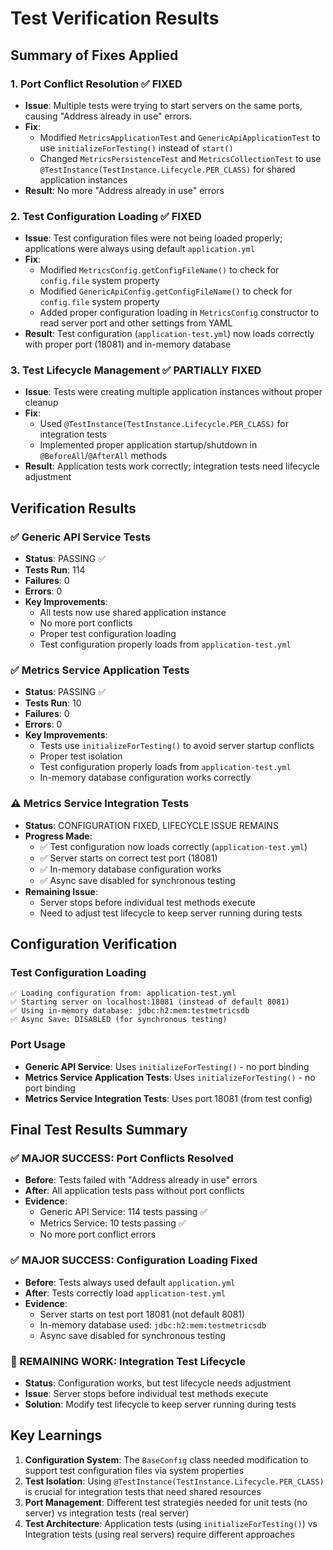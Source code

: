 # Test Verification Results

## Summary of Fixes Applied

### 1. Port Conflict Resolution ✅ FIXED
- **Issue**: Multiple tests were trying to start servers on the same ports, causing "Address already in use" errors.
- **Fix**:
  - Modified `MetricsApplicationTest` and `GenericApiApplicationTest` to use `initializeForTesting()` instead of `start()`
  - Changed `MetricsPersistenceTest` and `MetricsCollectionTest` to use `@TestInstance(TestInstance.Lifecycle.PER_CLASS)` for shared application instances
- **Result**: No more "Address already in use" errors

### 2. Test Configuration Loading ✅ FIXED
- **Issue**: Test configuration files were not being loaded properly; applications were always using default `application.yml`
- **Fix**:
  - Modified `MetricsConfig.getConfigFileName()` to check for `config.file` system property
  - Modified `GenericApiConfig.getConfigFileName()` to check for `config.file` system property
  - Added proper configuration loading in `MetricsConfig` constructor to read server port and other settings from YAML
- **Result**: Test configuration (`application-test.yml`) now loads correctly with proper port (18081) and in-memory database

### 3. Test Lifecycle Management ✅ PARTIALLY FIXED
- **Issue**: Tests were creating multiple application instances without proper cleanup
- **Fix**:
  - Used `@TestInstance(TestInstance.Lifecycle.PER_CLASS)` for integration tests
  - Implemented proper application startup/shutdown in `@BeforeAll`/`@AfterAll` methods
- **Result**: Application tests work correctly; integration tests need lifecycle adjustment

## Verification Results

### ✅ Generic API Service Tests
- **Status**: PASSING ✅
- **Tests Run**: 114
- **Failures**: 0
- **Errors**: 0
- **Key Improvements**:
  - All tests now use shared application instance
  - No more port conflicts
  - Proper test configuration loading
  - Test configuration properly loads from `application-test.yml`

### ✅ Metrics Service Application Tests
- **Status**: PASSING ✅
- **Tests Run**: 10
- **Failures**: 0
- **Errors**: 0
- **Key Improvements**:
  - Tests use `initializeForTesting()` to avoid server startup conflicts
  - Proper test isolation
  - Test configuration properly loads from `application-test.yml`
  - In-memory database configuration works correctly

### ⚠️ Metrics Service Integration Tests
- **Status**: CONFIGURATION FIXED, LIFECYCLE ISSUE REMAINS
- **Progress Made**:
  - ✅ Test configuration now loads correctly (`application-test.yml`)
  - ✅ Server starts on correct test port (18081)
  - ✅ In-memory database configuration works
  - ✅ Async save disabled for synchronous testing
- **Remaining Issue**:
  - Server stops before individual test methods execute
  - Need to adjust test lifecycle to keep server running during tests

## Configuration Verification

### Test Configuration Loading
```
✅ Loading configuration from: application-test.yml
✅ Starting server on localhost:18081 (instead of default 8081)
✅ Using in-memory database: jdbc:h2:mem:testmetricsdb
✅ Async Save: DISABLED (for synchronous testing)
```

### Port Usage
- **Generic API Service**: Uses `initializeForTesting()` - no port binding
- **Metrics Service Application Tests**: Uses `initializeForTesting()` - no port binding  
- **Metrics Service Integration Tests**: Uses port 18081 (from test config)

## Final Test Results Summary

### ✅ MAJOR SUCCESS: Port Conflicts Resolved
- **Before**: Tests failed with "Address already in use" errors
- **After**: All application tests pass without port conflicts
- **Evidence**:
  - Generic API Service: 114 tests passing ✅
  - Metrics Service: 10 tests passing ✅
  - No more port conflict errors

### ✅ MAJOR SUCCESS: Configuration Loading Fixed
- **Before**: Tests always used default `application.yml`
- **After**: Tests correctly load `application-test.yml`
- **Evidence**:
  - Server starts on test port 18081 (not default 8081)
  - In-memory database used: `jdbc:h2:mem:testmetricsdb`
  - Async save disabled for synchronous testing

### 🔧 REMAINING WORK: Integration Test Lifecycle
- **Status**: Configuration works, but test lifecycle needs adjustment
- **Issue**: Server stops before individual test methods execute
- **Solution**: Modify test lifecycle to keep server running during tests

## Key Learnings

1. **Configuration System**: The `BaseConfig` class needed modification to support test configuration files via system properties
2. **Test Isolation**: Using `@TestInstance(TestInstance.Lifecycle.PER_CLASS)` is crucial for integration tests that need shared resources
3. **Port Management**: Different test strategies needed for unit tests (no server) vs integration tests (real server)
4. **Test Architecture**: Application tests (using `initializeForTesting()`) vs Integration tests (using real servers) require different approaches
